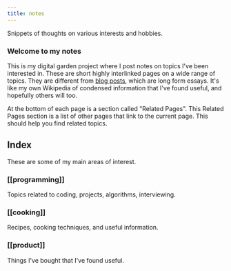 ```yaml
---
title: notes
---
```


Snippets of thoughts on various interests and hobbies.

### Welcome to my notes

This is my digital garden project where I post notes on topics I've been interested in. These are short highly interlinked pages on a wide range of topics. They are different from [blog posts](/blog/), which are long form essays. It's like my own Wikipedia of condensed information that I've found useful, and hopefully others will too.


At the bottom of each page is a section called "Related Pages". This Related Pages section is a list of other pages that link to the current page. This should help you find related topics.

## Index
These are some of my main areas of interest. 

### [[programming]]
Topics related to coding, projects, algorithms, interviewing.
### [[cooking]]
Recipes, cooking techniques, and useful information.

### [[product]]
Things I've bought that I've found useful.